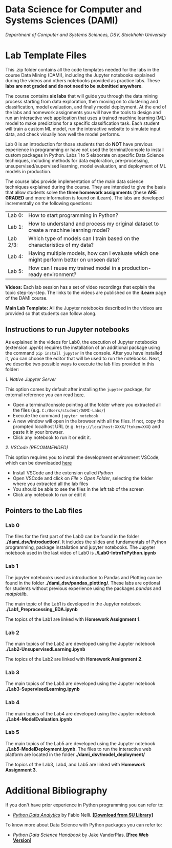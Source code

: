 
# **Data Science for Computer and Systems Sciences (DAMI)**

*Department of Computer and Systems Sciences, DSV, Stockholm University*

# Lab Template Files

This .zip folder contains all the code templates needed for the labs in the course Data Mining (DAMI), including the Jupyter notebooks explained during the videos and others notebooks provided as practice labs. These **labs are not graded and do not need to be submitted anywhere**. 

The course contains **six labs** that will guide you through the data mining process starting from data exploration, then moving on to clustering and classification, model evaluation, and finally model deployment. At the end of the labs and homework assignments you will have the tools to design and run an interactive web application that uses a trained machine learning (ML) model to make predictions for a specific classification task. Each student will train a custom ML model, run the interactive website to simulate input data, and check visually how well the model performs.

Lab 0 is an introduction for those students that do **NOT** have previous experience in programming or have not used the terminal/console to install custom packages in Python. Labs 1 to 5 elaborate on specific Data Science techniques, including methods for data exploration, pre-processing, unsupervised/supervised learning, model evaluation, and deployment of ML models in production.

The course labs provide implementation of the main data science techniques explained during the course. They are intended to give the basis that allow students solve the **three homework assignments** (these **ARE GRADED** and more information is found on iLearn). The labs are developed incrementally on the following questions:

| | |
|---|---|
| Lab 0: | How to start programming in Python? 
| Lab 1: | How to understand and process my original dataset to create a machine learning model? 
| Lab 2/3: | Which type of models can I train based on the characteristics of my data?
| Lab 4: | Having multiple models, how can I evaluate which one might perform better on unseen data? 
| Lab 5: | How can I reuse my trained model in a production-ready environment? 

**Videos:** Each lab session has a set of video recordings that explain the topic step-by-step. The links to the videos are published on the **iLearn** page of the DAMI course.

**Main Lab Template:** All the Jupyter notebooks described in the videos are provided so that students can follow along.

## Instructions to run Jupyter notebooks

As explained in the videos for Lab0, the execution of Jupyter notebooks (extension *.ipynb*) requires the installation of an additional package using the command `pip install jupyter` in the console. After you have installed it, you can choose the editor that will be used to run the notebooks. Next, we describe two possible ways to execute the lab files provided in this folder:

*1. Native Jupyter Server*

This option comes by default after installing the `jupyter` package, for external reference you can read [here](https://jupyter-notebook.readthedocs.io/en/stable/public_server.html).

- Open a terminal/console pointing at the folder where you extracted all the files (e.g. `C:/Users/student/DAMI-Labs/`)
- Execute the command `jupyter notebook`
- A new window will open in the browser with all the files. If not, copy the prompted localhost URL (e.g. `http://localhost:XXXX/?token=XXX`) and paste it in your browser. 
- Click any notebook to run it or edit it.

*2. VSCode (RECOMMENDED)*

This option requires you to install the development environment VSCode, which can be downloaded [here](https://code.visualstudio.com/)

- Install VSCode and the extension called *Python*
- Open VSCode and click on *File > Open Folder*, selecting the folder where you extracted all the lab files
- You should be able to see the files in the left tab of the screen
- Click any notebook to run or edit it

## Pointers to the Lab files

### Lab 0

The files for the first part of the Lab0 can be found in the folder **./dami_dsv/introduction/**. It includes the slides and fundamentals of Python programming, package installation and jupyter notebooks. The Jupyter notebook used in the last video of Lab0 is **./Lab0-IntroToPython.ipynb**

### Lab 1

The jupyter notebooks used as introduction to Pandas and Plotting can be found in the folder **./dami_dsv/pandas_plotting/**. These labs are optional for students without previous experience using the packages *pandas* and *matplotlib*.

The main topic of the Lab1 is developed in the Jupyter notebook **./Lab1_Preprocessing_EDA.ipynb**

The topics of the Lab1 are linked with **Homework Assignment 1**.

### Lab 2

The main topics of the Lab2 are developed using the Jupyter notebook **./Lab2-UnsupervisedLearning.ipynb**

The topics of the Lab2 are linked with **Homework Assignment 2**.

### Lab 3

The main topics of the Lab3 are developed using the Jupyter notebook **./Lab3-SupervisedLearning.ipynb**

### Lab 4

The main topics of the Lab4 are developed using the Jupyter notebook **./Lab4-ModelEvaluation.ipynb**

### Lab 5

The main topics of the Lab5 are developed using the Jupyter notebook **./Lab5-ModelDeployment.ipynb**. The files to run the interactive web platform are located in the folder **./dami_dsv/model_deployment/**

The topics of the Lab3, Lab4, and Lab5 are linked with **Homework Assignment 3**.

# Additional Bibliography

If you don't have prior experience in Python programming you can refer to:
-  *[Python Data Analytics](https://doi.org/10.1007/978-1-4842-3913-1)* by Fabio Nelli. **[\[Download from SU Library\]](https://link-springer-com.ezp.sub.su.se/book/10.1007/978-1-4842-3913-1)**

To know more about Data Science with Python packages you can refer to:
- *Python Data Science Handbook* by Jake VanderPlas. **[\[Free Web Version\]](https://jakevdp.github.io/PythonDataScienceHandbook/)**
